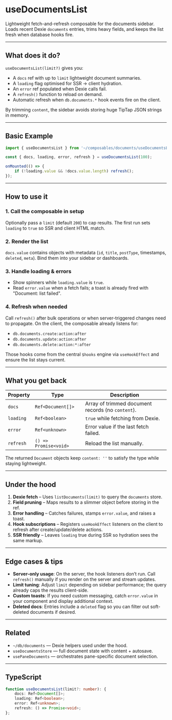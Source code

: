 # useDocumentsList

Lightweight fetch-and-refresh composable for the documents sidebar. Loads recent Dexie `documents` entries, trims heavy fields, and keeps the list fresh when database hooks fire.

---

## What does it do?

`useDocumentsList(limit?)` gives you:

-   A `docs` ref with up to `limit` lightweight document summaries.
-   A `loading` flag optimised for SSR → client hydration.
-   An `error` ref populated when Dexie calls fail.
-   A `refresh()` function to reload on demand.
-   Automatic refresh when `db.documents.*` hook events fire on the client.

By trimming `content`, the sidebar avoids storing huge TipTap JSON strings in memory.

---

## Basic Example

```ts
import { useDocumentsList } from '~/composables/documents/useDocumentsList';

const { docs, loading, error, refresh } = useDocumentsList(100);

onMounted(() => {
    if (!loading.value && !docs.value.length) refresh();
});
```

---

## How to use it

### 1. Call the composable in setup

Optionally pass a `limit` (default `200`) to cap results. The first run sets `loading` to `true` so SSR and client HTML match.

### 2. Render the list

`docs.value` contains objects with metadata (`id`, `title`, `postType`, timestamps, `deleted`, `meta`). Bind them into your sidebar or dashboards.

### 3. Handle loading & errors

-   Show spinners while `loading.value` is `true`.
-   Read `error.value` when a fetch fails; a toast is already fired with "Document: list failed".

### 4. Refresh when needed

Call `refresh()` after bulk operations or when server-triggered changes need to propagate. On the client, the composable already listens for:

-   `db.documents.create:action:after`
-   `db.documents.update:action:after`
-   `db.documents.delete:action:*:after`

Those hooks come from the central `$hooks` engine via `useHookEffect` and ensure the list stays current.

---

## What you get back

| Property  | Type                  | Description                                       |
| --------- | --------------------- | ------------------------------------------------- |
| `docs`    | `Ref<Document[]>`     | Array of trimmed document records (no `content`). |
| `loading` | `Ref<boolean>`        | `true` while fetching from Dexie.                 |
| `error`   | `Ref<unknown>`        | Error value if the last fetch failed.             |
| `refresh` | `() => Promise<void>` | Reload the list manually.                         |

The returned `Document` objects keep `content: ''` to satisfy the type while staying lightweight.

---

## Under the hood

1. **Dexie fetch** – Uses `listDocuments(limit)` to query the `documents` store.
2. **Field pruning** – Maps results to a slimmer object before storing in the ref.
3. **Error handling** – Catches failures, stamps `error.value`, and raises a toast.
4. **Hook subscriptions** – Registers `useHookEffect` listeners on the client to refresh after create/update/delete actions.
5. **SSR friendly** – Leaves `loading` true during SSR so hydration sees the same markup.

---

## Edge cases & tips

-   **Server-only usage**: On the server, the hook listeners don’t run. Call `refresh()` manually if you render on the server and stream updates.
-   **Limit tuning**: Adjust `limit` depending on sidebar performance; the query already caps the results client-side.
-   **Custom toasts**: If you need custom messaging, catch `error.value` in your component and display additional context.
-   **Deleted docs**: Entries include a `deleted` flag so you can filter out soft-deleted documents if desired.

---

## Related

-   `~/db/documents` — Dexie helpers used under the hood.
-   `useDocumentsStore` — full document state with content + autosave.
-   `usePaneDocuments` — orchestrates pane-specific document selection.

---

## TypeScript

```ts
function useDocumentsList(limit?: number): {
    docs: Ref<Document[]>;
    loading: Ref<boolean>;
    error: Ref<unknown>;
    refresh: () => Promise<void>;
};
```
